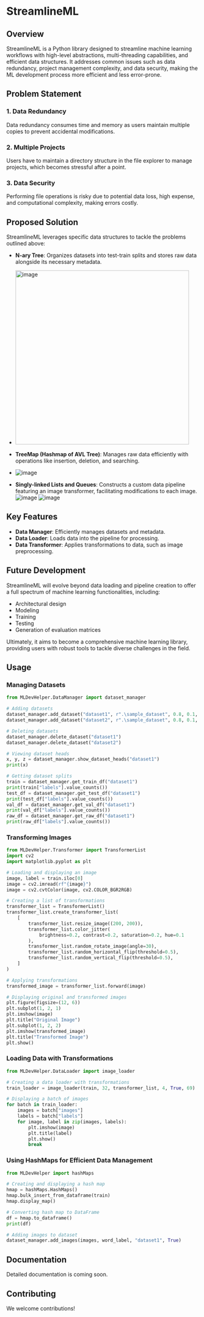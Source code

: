 # StreamlineML

## Overview

StreamlineML is a Python library designed to streamline machine learning workflows with high-level abstractions, multi-threading capabilities, and efficient data structures. It addresses common issues such as data redundancy, project management complexity, and data security, making the ML development process more efficient and less error-prone.

## Problem Statement

### 1. Data Redundancy
Data redundancy consumes time and memory as users maintain multiple copies to prevent accidental modifications.

### 2. Multiple Projects
Users have to maintain a directory structure in the file explorer to manage projects, which becomes stressful after a point.

### 3. Data Security
Performing file operations is risky due to potential data loss, high expense, and computational complexity, making errors costly.

## Proposed Solution

StreamlineML leverages specific data structures to tackle the problems outlined above:

- **N-ary Tree**: Organizes datasets into test-train splits and stores raw data alongside its necessary metadata.
- <img width="454" alt="image" src="https://github.com/maheXh/StreamlineML/assets/122071980/6072eba0-e4ab-4737-938e-4b81f60895a9">

- **TreeMap (Hashmap of AVL Tree)**: Manages raw data efficiently with operations like insertion, deletion, and searching.
- ![image](https://github.com/maheXh/StreamlineML/assets/122071980/3182790b-b335-4e60-ba2f-a80732a4e0ef)

- **Singly-linked Lists and Queues**: Constructs a custom data pipeline featuring an image transformer, facilitating modifications to each image.
![image](https://github.com/maheXh/StreamlineML/assets/122071980/2ef37b26-b735-43b4-b39b-06a5106e6636)
![image](https://github.com/maheXh/StreamlineML/assets/122071980/df6d96f5-7094-4f3e-a2ec-f00de29ece38)

## Key Features

- **Data Manager**: Efficiently manages datasets and metadata.
- **Data Loader**: Loads data into the pipeline for processing.
- **Data Transformer**: Applies transformations to data, such as image preprocessing.

## Future Development

StreamlineML will evolve beyond data loading and pipeline creation to offer a full spectrum of machine learning functionalities, including:

- Architectural design
- Modeling
- Training
- Testing
- Generation of evaluation matrices

Ultimately, it aims to become a comprehensive machine learning library, providing users with robust tools to tackle diverse challenges in the field.

## Usage

### Managing Datasets

```python
from MLDevHelper.DataManager import dataset_manager

# Adding datasets
dataset_manager.add_dataset("dataset1", r".\sample_dataset", 0.8, 0.1, 0.1, ["jpg", "jpeg", "png"], balance=True)
dataset_manager.add_dataset("dataset2", r".\sample_dataset", 0.8, 0.1, 0.1, ["jpg", "jpeg", "png"], balance=False)

# Deleting datasets
dataset_manager.delete_dataset("dataset1")
dataset_manager.delete_dataset("dataset2")

# Viewing dataset heads
x, y, z = dataset_manager.show_dataset_heads("dataset1")
print(x)

# Getting dataset splits
train = dataset_manager.get_train_df("dataset1")
print(train["labels"].value_counts())
test_df = dataset_manager.get_test_df("dataset1")
print(test_df["labels"].value_counts())
val_df = dataset_manager.get_val_df("dataset1")
print(val_df["labels"].value_counts())
raw_df = dataset_manager.get_raw_df("dataset1")
print(raw_df["labels"].value_counts())
```

### Transforming Images

```python
from MLDevHelper.Transformer import TransformerList
import cv2  
import matplotlib.pyplot as plt 

# Loading and displaying an image
image, label = train.iloc[0]
image = cv2.imread(rf"{image}")
image = cv2.cvtColor(image, cv2.COLOR_BGR2RGB)

# Creating a list of transformations
transformer_list = TransformerList()
transformer_list.create_transformer_list(
    [
        transformer_list.resize_image((200, 200)),
        transformer_list.color_jitter(
            brightness=0.2, contrast=0.2, saturation=0.2, hue=0.1
        ),
        transformer_list.random_rotate_image(angle=30),
        transformer_list.random_horizontal_flip(threshold=0.5),
        transformer_list.random_vertical_flip(threshold=0.5),
    ]
)

# Applying transformations
transformed_image = transformer_list.forward(image)

# Displaying original and transformed images
plt.figure(figsize=(12, 6))
plt.subplot(1, 2, 1)
plt.imshow(image)
plt.title("Original Image")
plt.subplot(1, 2, 2)
plt.imshow(transformed_image)
plt.title("Transformed Image")
plt.show()
```

### Loading Data with Transformations

```python
from MLDevHelper.DataLoader import image_loader

# Creating a data loader with transformations
train_loader = image_loader(train, 32, transformer_list, 4, True, 69)

# Displaying a batch of images
for batch in train_loader:
    images = batch["images"] 
    labels = batch["labels"]  
    for image, label in zip(images, labels):
        plt.imshow(image)
        plt.title(label)
        plt.show()
        break
```

### Using HashMaps for Efficient Data Management

```python
from MLDevHelper import hashMaps

# Creating and displaying a hash map
hmap = hashMaps.HashMaps()
hmap.bulk_insert_from_dataframe(train)
hmap.display_map()

# Converting hash map to DataFrame
df = hmap.to_dataframe()
print(df)

# Adding images to dataset
dataset_manager.add_images(images, word_label, "dataset1", True)
```

## Documentation

Detailed documentation is coming soon.

## Contributing

We welcome contributions!


